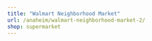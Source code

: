 ```yaml
---
title: "Walmart Neighborhood Market"
url: /anaheim/walmart-neighborhood-market-2/
shop: supermarket
---
```

